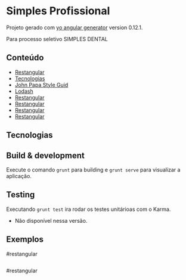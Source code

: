 # Simples Profissional 


Projeto gerado com [yo angular generator](https://github.com/yeoman/generator-angular)
version 0.12.1.

Para processo seletivo SIMPLES DENTAL

## Conteúdo

- [Restangular](#restangular)
- [Tecnologias](#Tecnologias)
- [John Papa Style Guid](#John-Papa-Style-Guid)
- [Lodash](#Lodash)
- [Restangular](#restangular)
- [Restangular](#restangular)
- [Restangular](#restangular)
- [Restangular](#restangular)

## Tecnologias



## Build & development

Execute o comando `grunt` para building e `grunt serve` para visualizar a aplicação.

## Testing

Executando `grunt test` ira rodar os testes unitárioas com o Karma.

* Não disponível nessa versão.

## Exemplos


#restangular

````javascript


````

#restangular